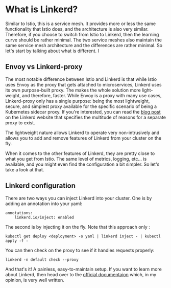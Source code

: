 # What is Linkerd?

Similar to Istio, this is a service mesh. It provides more or less the same functionality that Istio does, and the architecture is also very similar. Therefore, if you choose to switch from Istio to Linkerd, then the learning curve should be rather minimal. The two service meshes also maintain the same service mesh architecture and the differences are rather minimal. So let's start by talking about what is different. I

## Envoy vs Linkerd-proxy

The most notable difference between Istio and Linkerd is that while Istio uses Envoy as the proxy that gets attached to microservices, Linkerd uses its own purpose-built proxy. The makes the whole solution more light-weight, and therefore, faster. While Envoy is a proxy with many use cases, Linkerd-proxy only has a single purpose: being the most lightweight, secure, and simplest proxy available for the specific scenario of being a Kubernetes sidecar proxy. If you're interested, you can read the [blog post](https://linkerd.io/2020/12/03/why-linkerd-doesnt-use-envoy/) on the Linkerd website that specifies the multitude of reasons for a separate proxy to exist.

The lightweight nature allows Linkerd to operate very non-intrusively and allows you to add and remove features of Linkerd from your cluster on the fly.

When it comes to the other features of Linkerd, they are pretty close to what you get from Istio. The same level of metrics, logging, etc... is available, and you might even find the configuration a bit simpler. So let's take a look at that.

## Linkerd configuration

There are two ways you can inject Linkerd into your cluster. One is by adding an annotation into your yaml:

```
annotations:
    linkerd.io/inject: enabled
```

The second is by injecting it on the fly. Note that this approach only :

```
kubectl get deploy <deployment> -o yaml | linkerd inject - | kubectl apply -f -
```

You can then check on the proxy to see if it handles requests properly:

```
linkerd -n default check --proxy
```

And that's it! A painless, easy-to-maintain setup. If you want to learn more about Linkerd, then head over to the [official documentaion](https://linkerd.io/docs/) which, in my opinion, is very well written.